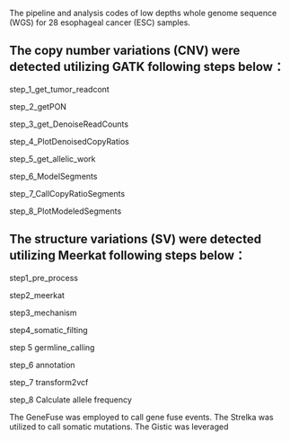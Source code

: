 The pipeline and analysis codes of low depths whole genome sequence (WGS) for 28 esophageal cancer (ESC) samples.

## The copy number variations (CNV) were detected utilizing GATK following steps below：
step_1_get_tumor_readcont

step_2_getPON

step_3_get_DenoiseReadCounts

step_4_PlotDenoisedCopyRatios

step_5_get_allelic_work

step_6_ModelSegments

step_7_CallCopyRatioSegments

step_8_PlotModeledSegments

## The structure variations (SV) were detected utilizing Meerkat following steps below：
step1_pre_process

step2_meerkat

step3_mechanism

step4_somatic_filting

step 5 germline_calling

step_6 annotation

step_7 transform2vcf

step_8 Calculate allele frequency

The GeneFuse was employed to call gene fuse events.
The Strelka was utilized to call somatic mutations.
The Gistic was leveraged
